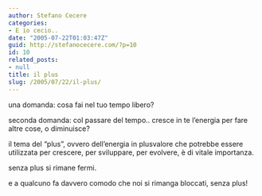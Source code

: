 ```yaml
---
author: Stefano Cecere
categories:
- E io cecio..
date: "2005-07-22T01:03:47Z"
guid: http://stefanocecere.com/?p=10
id: 10
related_posts:
- null
title: il plus
slug: /2005/07/22/il-plus/
---
```


una domanda: cosa fai nel tuo tempo libero?

seconda domanda: col passare del tempo.. cresce in te l&#8217;energia per fare altre cose, o diminuisce?

il tema del &#8220;plus&#8221;, ovvero dell&#8217;energia in plusvalore che potrebbe essere utilizzata per crescere, per sviluppare, per evolvere, è di vitale importanza.
  
senza plus si rimane fermi.

e a qualcuno fa davvero comodo che noi si rimanga bloccati, senza plus!